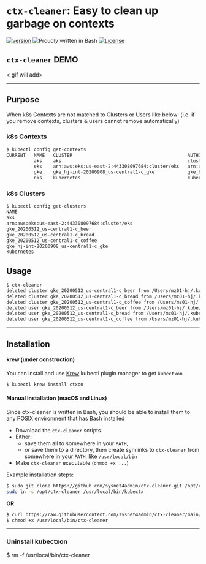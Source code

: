 # `ctx-cleaner`: Easy to clean up garbage on contexts

[![version](https://img.shields.io/badge/version-0.9-yellow.svg)](https://semver.org)
![Proudly written in Bash](https://img.shields.io/badge/written%20in-bash-ff69b4.svg)
[![License](https://img.shields.io/badge/License-Apache%202.0-blue.svg)](https://opensource.org/licenses/Apache-2.0)

## **`ctx-cleaner`** DEMO 
< gif will add>

-----

## Purpose 
When k8s Contexts are not matched to Clusters or Users like below: 
(i.e. if you remove contexts, clusters & users cannot remove automatically)

### k8s Contexts
```bash 
$ kubectl config get-contexts
CURRENT   NAME   CLUSTER                                          AUTHINFO                                         NAMESPACE
          aks    aks                                              clusterUser_res_aks                              default
          eks    arn:aws:eks:us-east-2:443308097684:cluster/eks   arn:aws:eks:us-east-2:443308097684:cluster/eks
          gke    gke_hj-int-20200908_us-central1-c_gke            gke_hj-int-20200908_us-central1-c_gke
          nks    kubernetes                                       kubernetes-admin
```

### k8s Clusters 
```bash 
$ kubectl config get-clusters
NAME
aks
arn:aws:eks:us-east-2:443308097684:cluster/eks
gke_20200512_us-central1-c_beer
gke_20200512_us-central1-c_bread
gke_20200512_us-central1-c_coffee
gke_hj-int-20200908_us-central1-c_gke
kubernetes
```

## Usage

```bash
$ ctx-cleaner 
deleted cluster gke_20200512_us-central1-c_beer from /Users/mz01-hj/.kube/config
deleted cluster gke_20200512_us-central1-c_bread from /Users/mz01-hj/.kube/config
deleted cluster gke_20200512_us-central1-c_coffee from /Users/mz01-hj/.kube/config
deleted user gke_20200512_us-central1-c_beer from /Users/mz01-hj/.kube/config
deleted user gke_20200512_us-central1-c_bread from /Users/mz01-hj/.kube/config
deleted user gke_20200512_us-central1-c_coffee from /Users/mz01-hj/.kube/config
```

-----

## Installation

#### krew (under construction)
You can install and use [Krew](https://github.com/kubernetes-sigs/krew/) kubectl
plugin manager to get `kubectxon` 
```bash
$ kubectl krew install ctxon 
```


#### Manual Installation (macOS and Linux)
Since ctx-cleaner is written in Bash, you should be able to install 
them to any POSIX environment that has Bash installed

- Download the `ctx-cleaner` scripts.
- Either:
  - save them all to somewhere in your `PATH`,
  - or save them to a directory, then create symlinks to `ctx-cleaner` from
    somewhere in your `PATH`, like `/usr/local/bin`
- Make `ctx-cleaner` executable (`chmod +x ...`)

Example installation steps:

```bash
$ sudo git clone https://github.com/sysnet4admin/ctx-cleaner.git /opt/ctx-cleaner
sudo ln -s /opt/ctx-cleaner /usr/local/bin/kubectx
```

**OR**

```bash
$ curl https://raw.githubusercontent.com/sysnet4admin/ctx-cleaner/main/ctx-cleaner -o /usr/local/bin/ctx-cleaner
$ chmod +x /usr/local/bin/ctx-cleaner
```

-----

### Uninstall kubectxon 
$ rm -f /usr/local/bin/ctx-cleaner 
